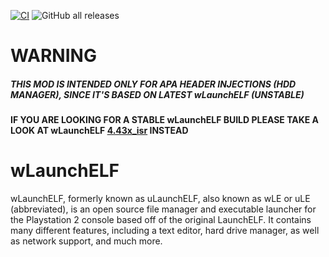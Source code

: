 [![CI](https://github.com/ps2homebrew/wLaunchELF/workflows/CI/badge.svg)](https://github.com/ps2homebrew/wLaunchELF/actions?query=workflow%3ACI)
![GitHub all releases](https://img.shields.io/github/downloads/israpps/wLaunchELF_ISR_HDD/total?logo=github)

# WARNING
##### __THIS MOD IS INTENDED ONLY FOR APA HEADER INJECTIONS (HDD MANAGER), SINCE IT'S BASED ON LATEST wLaunchELF (UNSTABLE)__

#### IF YOU ARE LOOKING FOR A STABLE wLaunchELF BUILD PLEASE TAKE A LOOK AT wLaunchELF [4.43x_isr](https://github.com/israpps/wLaunchELF_ISR/releases) INSTEAD





# wLaunchELF
wLaunchELF, formerly known as uLaunchELF, also known as wLE or uLE (abbreviated), is an open source file manager and executable launcher for the Playstation 2 console based off of the original LaunchELF. It contains many different features, including a text editor, hard drive manager, as well as network support, and much more.
